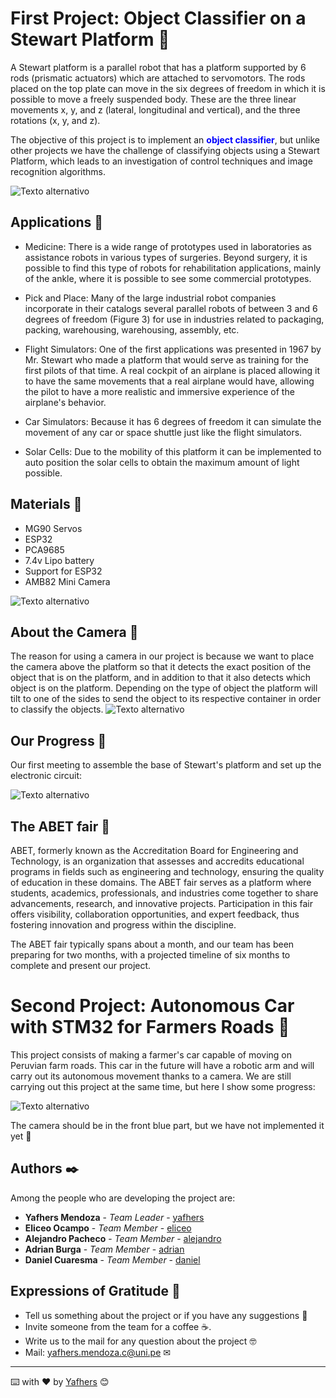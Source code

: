 # First Project: Object Classifier on a Stewart Platform 🐲

A Stewart platform is a parallel robot that has a platform supported by 6 rods (prismatic actuators) which are attached to servomotors. The rods placed on the top plate can move in the six degrees of freedom in which it is possible to move a freely suspended body. These are the three linear movements x, y, and z (lateral, longitudinal and vertical), and the three rotations (x, y, and z).

The objective of this project is to implement an <span style="color:blue; font-weight:bold;">object classifier</span>, but unlike other projects we have the challenge of classifying objects using a Stewart Platform, which leads to an investigation of control techniques and image recognition algorithms.

![Texto alternativo](https://github.com/Yafhers/Stewart-Platform-FIEE-UNI/blob/main/Stewart%20Platform%20FIEE%20UNI/Images/FirstDesign.png)

## Applications 🚀

* Medicine: There is a wide range of prototypes used in laboratories as assistance robots in various types of surgeries. Beyond surgery, it is possible to find this type of robots for rehabilitation applications, mainly of the ankle, where it is possible to see some commercial prototypes.

* Pick and Place: Many of the large industrial robot companies incorporate in their catalogs several parallel robots of between 3 and 6 degrees of freedom (Figure 3) for use in industries related to packaging, packing, warehousing, warehousing, assembly, etc.

* Flight Simulators: One of the first applications was presented in 1967 by Mr. Stewart who made a platform that would serve as training for the first pilots of that time. A real cockpit of an airplane is placed allowing it to have the same movements that a real airplane would have, allowing the pilot to have a more realistic and immersive experience of the airplane's behavior.

* Car Simulators: Because it has 6 degrees of freedom it can simulate the movement of any car or space shuttle just like the flight simulators.

* Solar Cells: Due to the mobility of this platform it can be implemented to auto position the solar cells to obtain the maximum amount of light possible.

## Materials 👻

* MG90 Servos
* ESP32
* PCA9685
* 7.4v Lipo battery
* Support for ESP32
* AMB82 Mini Camera

![Texto alternativo](https://github.com/Yafhers/Stewart-Platform-FIEE-UNI/blob/main/Stewart%20Platform%20FIEE%20UNI/Images/AMB82Mini.png)

## About the Camera 🎲

The reason for using a camera in our project is because we want to place the camera above the platform so that it detects the exact position of the object that is on the platform, and in addition to that it also detects which object is on the platform. Depending on the type of object the platform will tilt to one of the sides to send the object to its respective container in order to classify the objects.
![Texto alternativo](https://github.com/Yafhers/Stewart-Platform-FIEE-UNI/blob/main/Stewart%20Platform%20FIEE%20UNI/Images/CameraSupport.png)

## Our Progress 🎃

Our first meeting to assemble the base of Stewart's platform and set up the electronic circuit:

![Texto alternativo](https://github.com/Yafhers/Stewart-Platform-FIEE-UNI/blob/main/Stewart%20Platform%20FIEE%20UNI/Images/1.jpg)

## The ABET fair 🎨

ABET, formerly known as the Accreditation Board for Engineering and Technology, is an organization that assesses and accredits educational programs in fields such as engineering and technology, ensuring the quality of education in these domains. The ABET fair serves as a platform where students, academics, professionals, and industries come together to share advancements, research, and innovative projects. Participation in this fair offers visibility, collaboration opportunities, and expert feedback, thus fostering innovation and progress within the discipline.

The ABET fair typically spans about a month, and our team has been preparing for two months, with a projected timeline of six months to complete and present our project.

# Second Project: Autonomous Car with STM32 for Farmers Roads 🐲

This project consists of making a farmer's car capable of moving on Peruvian farm roads. This car in the future will have a robotic arm and will carry out its autonomous movement thanks to a camera. We are still carrying out this project at the same time, but here I show some progress:

![Texto alternativo](https://github.com/Yafhers/Stewart-Platform-FIEE-UNI/blob/main/Stewart%20Platform%20FIEE%20UNI/Images/AutonomousCar.jpg)

The camera should be in the front blue part, but we have not implemented it yet 👻

## Authors ✒️

Among the people who are developing the project are:

* **Yafhers Mendoza** - *Team Leader* - [yafhers](https://www.linkedin.com/in/yafhers-alonso-mendoza-c%C3%A9spedes-793655268/)
* **Eliceo Ocampo** - *Team Member* - [eliceo](https://www.linkedin.com/in/ocampo-ccoicca-eliceo-5b42a2221/)
* **Alejandro Pacheco** - *Team Member* - [alejandro](#fulanito-de-tal)
* **Adrian Burga** - *Team Member* - [adrian](https://www.linkedin.com/in/adri%C3%A1n-alonso-burga-delgado-7250812ab/)
* **Daniel Cuaresma** - *Team Member* - [daniel](#fulanito-de-tal)

## Expressions of Gratitude 🎁

* Tell us something about the project or if you have any suggestions 📢
* Invite someone from the team for a coffee ☕. 
* Write us to the mail for any question about the project 🤓
* Mail: yafhers.mendoza.c@uni.pe ✉
  
---
⌨️ with ❤️ by [Yafhers](https://github.com/Yafhers) 😊

